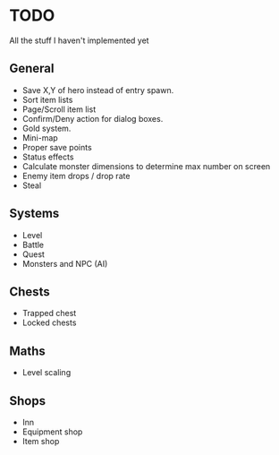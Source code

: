 TODO
=============
All the stuff I haven't implemented yet

General
-------------
* Save X,Y of hero instead of entry spawn.
* Sort item lists
* Page/Scroll item list
* Confirm/Deny action for dialog boxes.
* Gold system.
* Mini-map
* Proper save points
* Status effects
* Calculate monster dimensions to determine max number on screen
* Enemy item drops / drop rate
* Steal


Systems
-------------
* Level
* Battle
* Quest
* Monsters and NPC (AI)

Chests
-------------
* Trapped chest
* Locked chests

Maths
-------------
* Level scaling

Shops
-------------
* Inn
* Equipment shop
* Item shop
